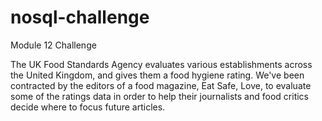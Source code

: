 # nosql-challenge


Module 12 Challenge

The UK Food Standards Agency evaluates various establishments across the United Kingdom, and gives them a food hygiene rating. We've been contracted by the editors of a food magazine, Eat Safe, Love, to evaluate some of the ratings data in order to help their journalists and food critics decide where to focus future articles.